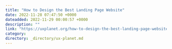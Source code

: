 ```yaml
---
title: "How to Design the Best Landing Page Website"
date: 2022-11-28 07:47:50 +0000
dateadded: 2022-11-29 00:00:57 +0000
description: ""
link: "https://uxplanet.org/how-to-design-the-best-landing-page-website-e363b2f6a0bb?source=rss----819cc2aaeee0---4"
category:
directory: _directory/ux-planet.md
---
```

